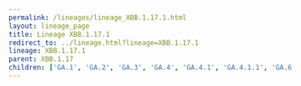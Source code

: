 ```yaml
---
permalink: /lineages/lineage_XBB.1.17.1.html
layout: lineage_page
title: Lineage XBB.1.17.1
redirect_to: ../lineage.html?lineage=XBB.1.17.1
lineage: XBB.1.17.1
parent: XBB.1.17
children: ['GA.1', 'GA.2', 'GA.3', 'GA.4', 'GA.4.1', 'GA.4.1.1', 'GA.6', 'XBB.1.17.1']
---
```

